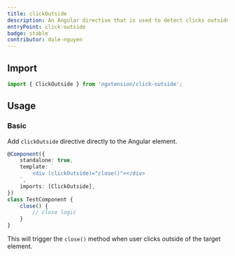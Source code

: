 ```yaml
---
title: clickOutside
description: An Angular directive that is used to detect clicks outside the element.
entryPoint: click-outside
badge: stable
contributor: dale-nguyen
---
```


## Import

```ts
import { ClickOutside } from 'ngxtension/click-outside';
```

## Usage

### Basic

Add `clickOutside` directive directly to the Angular element.

```ts
@Component({
	standalone: true,
	template: `
		<div (clickOutside)="close()"></div>
	`,
	imports: [ClickOutside],
})
class TestComponent {
	close() {
		// close logic
	}
}
```

This will trigger the `close()` method when user clicks outside of the target element.
